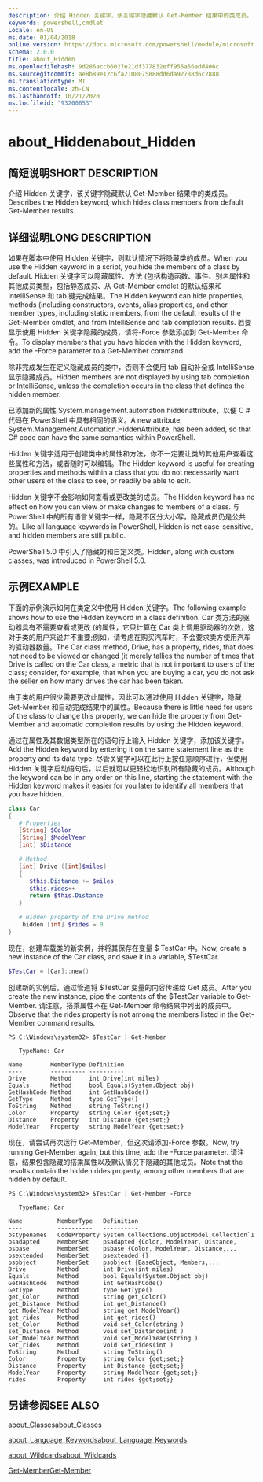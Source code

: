 ```yaml
---
description: 介绍 Hidden 关键字，该关键字隐藏默认 Get-Member 结果中的类成员。
keywords: powershell,cmdlet
Locale: en-US
ms.date: 01/04/2018
online version: https://docs.microsoft.com/powershell/module/microsoft.powershell.core/about/about_hidden?view=powershell-6&WT.mc_id=ps-gethelp
schema: 2.0.0
title: about_Hidden
ms.openlocfilehash: 9d286accb6027e21df377832eff955a56add406c
ms.sourcegitcommit: ae8b89e12c6fa2108075888dd6da92788d6c2888
ms.translationtype: MT
ms.contentlocale: zh-CN
ms.lasthandoff: 10/21/2020
ms.locfileid: "93200653"
---
```

# <a name="about_hidden"></a><span data-ttu-id="019c9-104">about_Hidden</span><span class="sxs-lookup"><span data-stu-id="019c9-104">about_Hidden</span></span>

## <a name="short-description"></a><span data-ttu-id="019c9-105">简短说明</span><span class="sxs-lookup"><span data-stu-id="019c9-105">SHORT DESCRIPTION</span></span>
<span data-ttu-id="019c9-106">介绍 Hidden 关键字，该关键字隐藏默认 Get-Member 结果中的类成员。</span><span class="sxs-lookup"><span data-stu-id="019c9-106">Describes the Hidden keyword, which hides class members from default Get-Member results.</span></span>

## <a name="long-description"></a><span data-ttu-id="019c9-107">详细说明</span><span class="sxs-lookup"><span data-stu-id="019c9-107">LONG DESCRIPTION</span></span>

<span data-ttu-id="019c9-108">如果在脚本中使用 Hidden 关键字，则默认情况下将隐藏类的成员。</span><span class="sxs-lookup"><span data-stu-id="019c9-108">When you use the Hidden keyword in a script, you hide the members of a class by default.</span></span> <span data-ttu-id="019c9-109">Hidden 关键字可以隐藏属性、方法 (包括构造函数、事件、别名属性和其他成员类型，包括静态成员、从 Get-Member cmdlet 的默认结果和 IntelliSense 和 tab 键完成结果。</span><span class="sxs-lookup"><span data-stu-id="019c9-109">The Hidden keyword can hide properties, methods (including constructors, events, alias properties, and other member types, including static members, from the default results of the Get-Member cmdlet, and from IntelliSense and tab completion results.</span></span> <span data-ttu-id="019c9-110">若要显示使用 Hidden 关键字隐藏的成员，请将-Force 参数添加到 Get-Member 命令。</span><span class="sxs-lookup"><span data-stu-id="019c9-110">To display members that you have hidden with the Hidden keyword, add the -Force parameter to a Get-Member command.</span></span>

<span data-ttu-id="019c9-111">除非完成发生在定义隐藏成员的类中，否则不会使用 tab 自动补全或 IntelliSense 显示隐藏成员。</span><span class="sxs-lookup"><span data-stu-id="019c9-111">Hidden members are not displayed by using tab completion or IntelliSense, unless the completion occurs in the class that defines the hidden member.</span></span>

<span data-ttu-id="019c9-112">已添加新的属性 System.management.automation.hiddenattribute，以便 C \# 代码在 PowerShell 中具有相同的语义。</span><span class="sxs-lookup"><span data-stu-id="019c9-112">A new attribute, System.Management.Automation.HiddenAttribute, has been added, so that C\# code can have the same semantics within PowerShell.</span></span>

<span data-ttu-id="019c9-113">Hidden 关键字适用于创建类中的属性和方法，你不一定要让类的其他用户查看这些属性和方法，或者随时可以编辑。</span><span class="sxs-lookup"><span data-stu-id="019c9-113">The Hidden keyword is useful for creating properties and methods within a class that you do not necessarily want other users of the class to see, or readily be able to edit.</span></span>

<span data-ttu-id="019c9-114">Hidden 关键字不会影响如何查看或更改类的成员。</span><span class="sxs-lookup"><span data-stu-id="019c9-114">The Hidden keyword has no effect on how you can view or make changes to members of a class.</span></span> <span data-ttu-id="019c9-115">与 PowerShell 中的所有语言关键字一样，隐藏不区分大小写，隐藏成员仍是公共的。</span><span class="sxs-lookup"><span data-stu-id="019c9-115">Like all language keywords in PowerShell, Hidden is not case-sensitive, and hidden members are still public.</span></span>

<span data-ttu-id="019c9-116">PowerShell 5.0 中引入了隐藏的和自定义类。</span><span class="sxs-lookup"><span data-stu-id="019c9-116">Hidden, along with custom classes, was introduced in PowerShell 5.0.</span></span>

## <a name="example"></a><span data-ttu-id="019c9-117">示例</span><span class="sxs-lookup"><span data-stu-id="019c9-117">EXAMPLE</span></span>

<span data-ttu-id="019c9-118">下面的示例演示如何在类定义中使用 Hidden 关键字。</span><span class="sxs-lookup"><span data-stu-id="019c9-118">The following example shows how to use the Hidden keyword in a class definition.</span></span> <span data-ttu-id="019c9-119">Car 类方法的驱动器具有不需要查看或更改 (的属性，它只计算在 Car 类上调用驱动器的次数，这对于类的用户来说并不重要;例如，请考虑在购买汽车时，不会要求卖方使用汽车的驱动器数量。</span><span class="sxs-lookup"><span data-stu-id="019c9-119">The Car class method, Drive, has a property, rides, that does not need to be viewed or changed (it merely tallies the number of times that Drive is called on the Car class, a metric that is not important to users of the class; consider, for example, that when you are buying a car, you do not ask the seller on how many drives the car has been taken.</span></span>

<span data-ttu-id="019c9-120">由于类的用户很少需要更改此属性，因此可以通过使用 Hidden 关键字，隐藏 Get-Member 和自动完成结果中的属性。</span><span class="sxs-lookup"><span data-stu-id="019c9-120">Because there is little need for users of the class to change this property, we can hide the property from Get-Member and automatic completion results by using the Hidden keyword.</span></span>

<span data-ttu-id="019c9-121">通过在属性及其数据类型所在的语句行上输入 Hidden 关键字，添加该关键字。</span><span class="sxs-lookup"><span data-stu-id="019c9-121">Add the Hidden keyword by entering it on the same statement line as the property and its data type.</span></span> <span data-ttu-id="019c9-122">尽管关键字可以在此行上按任意顺序进行，但使用 Hidden 关键字启动语句后，以后就可以更轻松地识别所有隐藏的成员。</span><span class="sxs-lookup"><span data-stu-id="019c9-122">Although the keyword can be in any order on this line, starting the statement with the Hidden keyword makes it easier for you later to identify all members that you have hidden.</span></span>

```powershell
class Car
{
   # Properties
   [String] $Color
   [String] $ModelYear
   [int] $Distance

   # Method
   [int] Drive ([int]$miles)
   {
      $this.Distance += $miles
      $this.rides++
      return $this.Distance
   }

   # Hidden property of the Drive method
    hidden [int] $rides = 0
}
```

<span data-ttu-id="019c9-123">现在，创建车载类的新实例，并将其保存在变量 \$ TestCar 中。</span><span class="sxs-lookup"><span data-stu-id="019c9-123">Now, create a new instance of the Car class, and save it in a variable, \$TestCar.</span></span>

```powershell
$TestCar = [Car]::new()
```

<span data-ttu-id="019c9-124">创建新的实例后，通过管道将 $TestCar 变量的内容传递给 Get 成员。</span><span class="sxs-lookup"><span data-stu-id="019c9-124">After you create the new instance, pipe the contents of the $TestCar variable to Get-Member.</span></span> <span data-ttu-id="019c9-125">请注意，搭乘属性不在 Get-Member 命令结果中列出的成员中。</span><span class="sxs-lookup"><span data-stu-id="019c9-125">Observe that the rides property is not among the members listed in the Get-Member command results.</span></span>

```output
PS C:\Windows\system32> $TestCar | Get-Member

   TypeName: Car

Name        MemberType Definition
----        ---------- ----------
Drive       Method     int Drive(int miles)
Equals      Method     bool Equals(System.Object obj)
GetHashCode Method     int GetHashCode()
GetType     Method     type GetType()
ToString    Method     string ToString()
Color       Property   string Color {get;set;}
Distance    Property   int Distance {get;set;}
ModelYear   Property   string ModelYear {get;set;}

```

<span data-ttu-id="019c9-126">现在，请尝试再次运行 Get-Member，但这次请添加-Force 参数。</span><span class="sxs-lookup"><span data-stu-id="019c9-126">Now, try running Get-Member again, but this time, add the -Force parameter.</span></span>
<span data-ttu-id="019c9-127">请注意，结果包含隐藏的搭乘属性以及默认情况下隐藏的其他成员。</span><span class="sxs-lookup"><span data-stu-id="019c9-127">Note that the results contain the hidden rides property, among other members that are hidden by default.</span></span>

```output
PS C:\Windows\system32> $TestCar | Get-Member -Force

   TypeName: Car

Name          MemberType   Definition
----          ----------   ----------
pstypenames   CodeProperty System.Collections.ObjectModel.Collection`1
psadapted     MemberSet    psadapted {Color, ModelYear, Distance,
psbase        MemberSet    psbase {Color, ModelYear, Distance,...
psextended    MemberSet    psextended {}
psobject      MemberSet    psobject {BaseObject, Members,...
Drive         Method       int Drive(int miles)
Equals        Method       bool Equals(System.Object obj)
GetHashCode   Method       int GetHashCode()
GetType       Method       type GetType()
get_Color     Method       string get_Color()
get_Distance  Method       int get_Distance()
get_ModelYear Method       string get_ModelYear()
get_rides     Method       int get_rides()
set_Color     Method       void set_Color(string )
set_Distance  Method       void set_Distance(int )
set_ModelYear Method       void set_ModelYear(string )
set_rides     Method       void set_rides(int )
ToString      Method       string ToString()
Color         Property     string Color {get;set;}
Distance      Property     int Distance {get;set;}
ModelYear     Property     string ModelYear {get;set;}
rides         Property     int rides {get;set;}

```

## <a name="see-also"></a><span data-ttu-id="019c9-128">另请参阅</span><span class="sxs-lookup"><span data-stu-id="019c9-128">SEE ALSO</span></span>

[<span data-ttu-id="019c9-129">about_Classes</span><span class="sxs-lookup"><span data-stu-id="019c9-129">about_Classes</span></span>](about_Classes.md)

[<span data-ttu-id="019c9-130">about_Language_Keywords</span><span class="sxs-lookup"><span data-stu-id="019c9-130">about_Language_Keywords</span></span>](about_Language_Keywords.md)

[<span data-ttu-id="019c9-131">about_Wildcards</span><span class="sxs-lookup"><span data-stu-id="019c9-131">about_Wildcards</span></span>](about_Wildcards.md)

[<span data-ttu-id="019c9-132">Get-Member</span><span class="sxs-lookup"><span data-stu-id="019c9-132">Get-Member</span></span>](xref:Microsoft.PowerShell.Utility.Get-Member)
